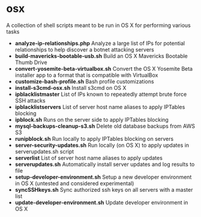osx
=======

A collection of shell scripts meant to be run in OS X for performing various tasks

- **analyze-ip-relationships.php** Analyze a large list of IPs for potential relationships to help discover a botnet attacking servers
- **build-mavericks-bootable-usb.sh** Build an OS X Mavericks Bootable Thumb Drive
- **convert-yosemite-beta-virtualbox.sh** Convert the OS X Yosemite Beta installer app to a format that is compatible with VirtualBox
- **customize-bash-profile.sh** Bash profile customizations
- **install-s3cmd-osx.sh** Install s3cmd on OS X
- **ipblacklistmaster** List of IPs known to repeatedly attempt brute force SSH attacks
- **ipblacklistservers** List of server host name aliases to apply IPTables blocking
- **ipblock.sh** Runs on the server side to apply IPTables blocking
- **mysql-backups-cleanup-s3.sh** Delete old database backups from AWS S3
- **runipblock.sh** Run locally to apply IPTables blocking on servers
- **server-security-updates.sh** Run locally (on OS X) to apply updates in serverupdates.sh script
- **serverlist** List of server host name aliases to apply updates
- **serverupdates.sh** Automatically install server updates and log results to file
- **setup-developer-environment.sh** Setup a new developer environment in OS X (untested and considered experimental)
- **syncSSHkeys.sh** Sync authorized ssh keys on all servers with a master list
- **update-developer-environment.sh** Update developer environment in OS X
